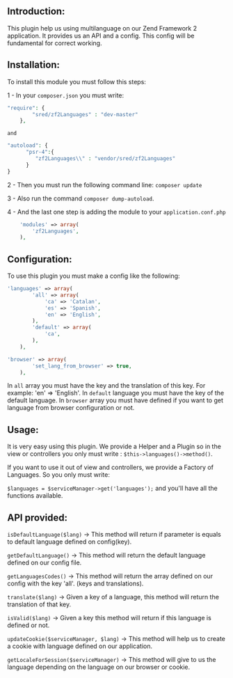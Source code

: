 Introduction:
-------------

This plugin help us using multilanguage on our Zend Framework 2 application. It provides us
an API and a config. This config will be fundamental for correct working.


Installation:
-------------

To install this module you must follow this steps:

1 - In your `composer.json` you must write:

```php
"require": {
        "sred/zf2Languages" : "dev-master"
    },
```
    and

```php
"autoload": {
      "psr-4":{
         "zf2Languages\\" : "vendor/sred/zf2Languages"
      }
}
```

2 - Then you must run the following command line: `composer update`

3 - Also run the command `composer dump-autoload`.

4 - And the last one step is adding the module to your `application.conf.php`
```php
    'modules' => array(
        'zf2Languages',
    ),
```

Configuration:
--------------
To use this plugin you must make a config like the following:

```php
'languages' => array(
        'all' => array(
            'ca' => 'Catalan',
            'es' => 'Spanish',
            'en' => 'English',
        ),
        'default' => array(
            'ca',
        ),
    ),
```

```php
'browser' => array(
        'set_lang_from_browser' => true,
    ),
```

In `all` array you must have the key and the translation of this key. For example: 'en' => 'English'.
In `default` language you must have the key of the default language.
In `browser` array you must have defined if you want to get language from browser configuration or not.



Usage:
------

It is very easy using this plugin. We provide a Helper and a Plugin so in the view or controllers you only must write :
`$this->languages()->method()`.

If you want to use it out of view and controllers, we provide a Factory of Languages. So you only must write:

`$languages = $serviceManager->get('languages');` and you'll have all the functions available.




API provided:
-------------
`isDefaultLanguage($lang)` -> This method will return if parameter is equals to default language defined on config(key).

`getDefaultLanguage()` -> This method will return the default language defined on our config file.

`getLanguagesCodes()` -> This method will return the array defined on our config with the key 'all'. (keys and translations).

`translate($lang)` -> Given a key of a language, this method will return the translation of that key.

`isValid($lang)` -> Given a key this method will return if this language is defined or not.

`updateCookie($serviceManager, $lang)` -> This method will help us to create a cookie with language defined on our application.

`getLocaleForSession($serviceManager)` -> This method will give to us the language depending on the language on our browser or cookie.
